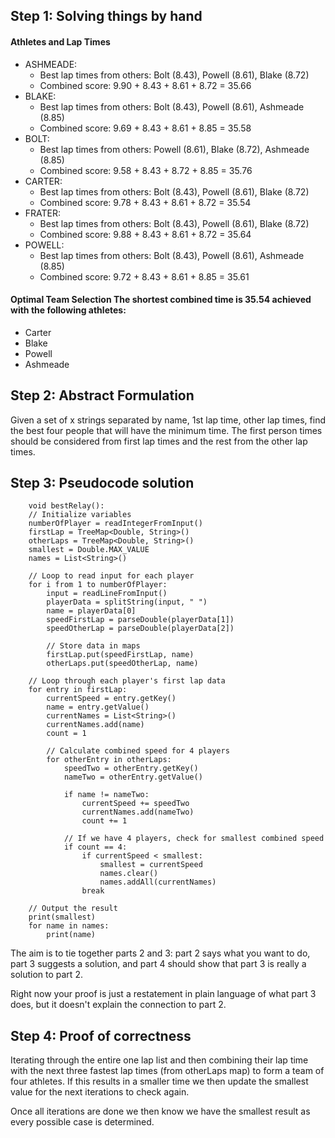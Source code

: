 ## Step 1: Solving things by hand

#### Athletes and Lap Times
* ASHMEADE:
    * Best lap times from others: Bolt (8.43), Powell (8.61), Blake (8.72)
    * Combined score: 9.90 + 8.43 + 8.61 + 8.72 = 35.66
* BLAKE:
    * Best lap times from others: Bolt (8.43), Powell (8.61), Ashmeade (8.85)
    * Combined score: 9.69 + 8.43 + 8.61 + 8.85 = 35.58
* BOLT:
    * Best lap times from others: Powell (8.61), Blake (8.72), Ashmeade (8.85)
    * Combined score: 9.58 + 8.43 + 8.72 + 8.85 = 35.76
* CARTER:
    * Best lap times from others: Bolt (8.43), Powell (8.61), Blake (8.72)
    * Combined score: 9.78 + 8.43 + 8.61 + 8.72 = 35.54
* FRATER:
    * Best lap times from others: Bolt (8.43), Powell (8.61), Blake (8.72)
    * Combined score: 9.88 + 8.43 + 8.61 + 8.72 = 35.64
* POWELL:
    * Best lap times from others: Bolt (8.43), Powell (8.61), Ashmeade (8.85)
    * Combined score: 9.72 + 8.43 + 8.61 + 8.85 = 35.61
#### Optimal Team Selection The shortest combined time is 35.54 achieved with the following athletes:
* Carter
* Blake
* Powell
* Ashmeade

## Step 2: Abstract Formulation

Given a set of x strings separated by name, 1st lap time, other lap times, find the best four people that will have the minimum time.
The first person times should be considered from first lap times and the rest from the other lap times.

## Step 3: Pseudocode solution

```pseudo
    void bestRelay():
    // Initialize variables
    numberOfPlayer = readIntegerFromInput()
    firstLap = TreeMap<Double, String>()
    otherLaps = TreeMap<Double, String>()
    smallest = Double.MAX_VALUE
    names = List<String>()

    // Loop to read input for each player
    for i from 1 to numberOfPlayer:
        input = readLineFromInput()
        playerData = splitString(input, " ")
        name = playerData[0]
        speedFirstLap = parseDouble(playerData[1])
        speedOtherLap = parseDouble(playerData[2])

        // Store data in maps
        firstLap.put(speedFirstLap, name)
        otherLaps.put(speedOtherLap, name)

    // Loop through each player's first lap data
    for entry in firstLap:
        currentSpeed = entry.getKey()
        name = entry.getValue()
        currentNames = List<String>()
        currentNames.add(name)
        count = 1

        // Calculate combined speed for 4 players
        for otherEntry in otherLaps:
            speedTwo = otherEntry.getKey()
            nameTwo = otherEntry.getValue()

            if name != nameTwo:
                currentSpeed += speedTwo
                currentNames.add(nameTwo)
                count += 1

            // If we have 4 players, check for smallest combined speed
            if count == 4:
                if currentSpeed < smallest:
                    smallest = currentSpeed
                    names.clear()
                    names.addAll(currentNames)
                break

    // Output the result
    print(smallest)
    for name in names:
        print(name)
```

The aim is to tie together parts 2 and 3: part 2 says what you want to do, part 3 suggests a solution,
and part 4 should show that part 3 is really a solution to part 2.

Right now your proof is just a restatement in plain language of what part 3 does, but it doesn't explain the connection to part 2.

## Step 4: Proof of correctness

Iterating through the entire one lap list and then combining their lap time with the next three fastest lap times (from otherLaps map) to form a team of four athletes.
If this results in a smaller time we then update the smallest value for the next iterations to check again.

Once all iterations are done we then know we have the smallest result as every possible case is determined.